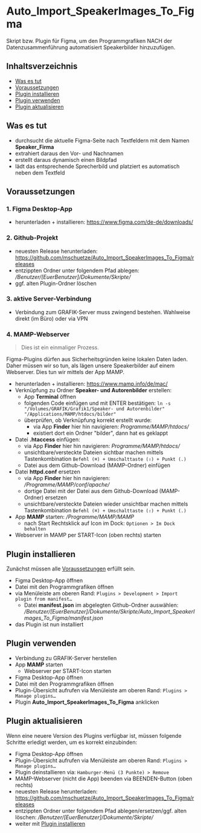 # Auto_Import_SpeakerImages_To_Figma
Skript bzw. Plugin für Figma, um den Programmgrafiken NACH der Datenzusammenführung automatisiert Speakerbilder hinzuzufügen. 

## Inhaltsverzeichnis
- [Was es tut](#was-es-tut)
- [Voraussetzungen](#voraussetzungen)
- [Plugin installieren](#plugin-installieren)
- [Plugin verwenden](#plugin-verwenden)
- [Plugin aktualisieren](#plugin-aktualisieren)

## Was es tut
- durchsucht die aktuelle Figma-Seite nach Textfeldern mit dem Namen **Speaker_Firma**
- extrahiert daraus den Vor- und Nachnamen
- erstellt daraus dynamisch einen Bildpfad
- lädt das entsprechende Sprecherbild und platziert es automatisch neben dem Textfeld

## Voraussetzungen
### 1. Figma Desktop-App
- herunterladen + installieren: https://www.figma.com/de-de/downloads/
### 2. Github-Projekt
- neuesten Release herunterladen: https://github.com/mschuetze/Auto_Import_SpeakerImages_To_Figma/releases
- entzippten Ordner unter folgendem Pfad ablegen: */Benutzer/[EuerBenutzer]/Dokumente/Skripte/*
- ggf. alten Plugin-Ordner löschen
### 3. aktive Server-Verbindung
- Verbindung zum GRAFIK-Server muss zwingend bestehen. Wahlweise direkt (im Büro) oder via VPN
### 4. MAMP-Webserver
> Dies ist ein einmaliger Prozess.

Figma-Plugins dürfen aus Sicherheitsgründen keine lokalen Daten laden. Daher müssen wir so tun, als lägen unsere Speakerbilder auf einem Webserver. Dies tun wir mittels der App MAMP.
- herunterladen + installieren: https://www.mamp.info/de/mac/
- Verknüpfung zu Ordner **Speaker- und Autorenbilder** erstellen:
  - App **Terminal** öffnen
  - folgenden Code einfügen und mit ENTER bestätigen: `ln -s "/Volumes/GRAFIK/Grafik1/Speaker- und Autorenbilder" "/Applications/MAMP/htdocs/bilder"`
  - überprüfen, ob Verknüpfung korrekt erstellt wurde:
    - via App **Finder** hier hin navigieren: *Programme/MAMP/htdocs/*
    - existiert dort ein Ordner "bilder", dann hat es geklappt
- Datei **.htaccess** einfügen:
  - via App **Finder** hier hin navigieren: *Programme/MAMP/htdocs/*
  - unsichtbare/versteckte Dateien sichtbar machen mittels Tastenkombination `Befehl (⌘) + Umschalttaste (⇧) + Punkt (.)`
  - Datei aus dem Github-Download (MAMP-Ordner) einfügen 
- Datei **httpd.conf** ersetzen
  - via App **Finder** hier hin navigieren: */Programme/MAMP/conf/apache/*
  - dortige Datei mit der Datei aus dem Github-Download (MAMP-Ordner) ersetzen
  - unsichtbare/versteckte Dateien wieder unsichtbar machen mittels Tastenkombination `Befehl (⌘) + Umschalttaste (⇧) + Punkt (.)`
- App **MAMP** starten: */Programme/MAMP/MAMP*
  - nach Start Rechtsklick auf Icon im Dock: `Optionen > Im Dock behalten`
- Webserver in MAMP per START-Icon (oben rechts) starten

## Plugin installieren
Zunächst müssen alle [Voraussetzungen](#voraussetzungen) erfüllt sein.

- Figma Desktop-App öffnen
- Datei mit den Programmgrafiken öffnen
- via Menüleiste am oberen Rand: `Plugins > Development > Import plugin from manifest…`
  - Datei **manifest.json** im abgelegten Github-Ordner auswählen: */Benutzer/[EuerBenutzer]/Dokumente/Skripte/Auto_Import_SpeakerImages_To_Figma/manifest.json*
- das Plugin ist nun installiert

## Plugin verwenden
- Verbindung zu GRAFIK-Server herstellen
- App **MAMP** starten
  - Webserver per START-Icon starten
- Figma Desktop-App öffnen
- Datei mit den Programmgrafiken öffnen
- Plugin-Übersicht aufrufen via Menüleiste am oberen Rand: `Plugins > Manage plugins…`
- Plugin **Auto_Import_SpeakerImages_To_Figma** anklicken

## Plugin aktualisieren
Wenn eine neuere Version des Plugins verfügbar ist, müssen folgende Schritte erledigt werden, um es korrekt einzubinden:
- Figma Desktop-App öffnen
- Plugin-Übersicht aufrufen via Menüleiste am oberen Rand: `Plugins > Manage plugins…`
- Plugin deinstallieren via: `Hamburger-Menü (3 Punkte) > Remove`
- MAMP-Webserver (nicht die App) beenden via BEENDEN-Button (oben rechts)
- neuesten Release herunterladen: https://github.com/mschuetze/Auto_Import_SpeakerImages_To_Figma/releases
- entzippten Ordner unter folgendem Pfad ablegen/ersetzen/ggf. alten löschen: */Benutzer/[EuerBenutzer]/Dokumente/Skripte/*
- weiter mit [Plugin installieren](#plugin-installieren)